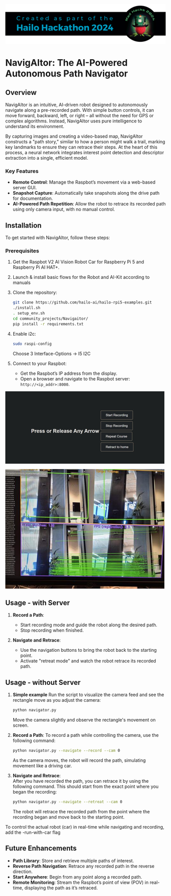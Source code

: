 ![](../../resources/Hackathon-banner-2024.png)

# NavigAItor: The AI-Powered Autonomous Path Navigator

## Overview
NavigAItor is an intuitive, AI-driven robot designed to autonomously navigate along a pre-recorded path. With simple button controls, it can move forward, backward, left, or right – all without the need for GPS or complex algorithms. Instead, NavigAItor uses pure intelligence to understand its environment.

By capturing images and creating a video-based map, NavigAItor constructs a "path story," similar to how a person might walk a trail, marking key landmarks to ensure they can retrace their steps. At the heart of this process, a neural network integrates interest point detection and descriptor extraction into a single, efficient model.

### Key Features
- **Remote Control**: Manage the Raspbot’s movement via a web-based server GUI.
- **Snapshot Capture**: Automatically take snapshots along the drive path for documentation.
- **AI-Powered Path Repetition**: Allow the robot to retrace its recorded path using only camera input, with no manual control.


## Installation

To get started with NavigAItor, follow these steps:

### Prerequisites
1. Get the Raspbot V2 AI Vision Robot Car for Raspberry Pi 5 and Raspberry Pi AI HAT+.

2. Launch & install basic flows for the Robot and AI-Kit according to manuals

3. Clone the repository:
    ```bash
    git clone https://github.com/hailo-ai/hailo-rpi5-examples.git
    ./install.sh
    . setup_env.sh
    cd community_projects/Navigaitor/
    pip install -r requirements.txt
    ```
4. Enable i2c:
    ```bash
    sudo raspi-config
    ```
    Choose 3 Interface-Options -> I5 I2C

5. Connect to your Raspbot:
    - Get the Raspbot’s IP address from the display.
    - Open a browser and navigate to the Raspbot server: `http://<ip_addr>:8000`.

![Application GUI](resources/gui.jpg)

![AI Frames Match](resources/frame_compare.jpg)

## Usage - with Server

1. **Record a Path**:  
   - Start recording mode and guide the robot along the desired path.
   - Stop recording when finished.
   
2. **Navigate and Retrace**:  
   - Use the navigation buttons to bring the robot back to the starting point.
   - Activate "retreat mode" and watch the robot retrace its recorded path.

## Usage - without Server
1. **Simple example**
    Run the script to visualize the camera feed and see the rectangle move as you adjust the camera:
    ```bash
    python navigator.py
    ```
    Move the camera slightly and observe the rectangle's movement on screen.


2. **Record a Path**:
    To record a path while controlling the camera, use the following command:
    ```bash
    python navigator.py --navigate --record --cam 0
    ```
    As the camera moves, the robot will record the path, simulating movement like a driving car.

3. **Navigate and Retrace**:  
    After you have recorded the path, you can retrace it by using the following command. This should start from the exact point where you began the recording:
    ```bash
    python navigator.py --navigate --retreat --cam 0
    ```
    The robot will retrace the recorded path from the point where the recording began and move back to the starting point.
    

To control the actual robot (car) in real-time while navigating and recording, add the -run-with-car flag

## Future Enhancements
- **Path Library**: Store and retrieve multiple paths of interest.
- **Reverse Path Navigation**: Retrace any recorded path in the reverse direction.
- **Start Anywhere**: Begin from any point along a recorded path.
- **Remote Monitoring**: Stream the Raspbot’s point of view (POV) in real-time, displaying the path as it’s retraced.


